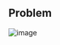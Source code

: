 ## Problem
![image](https://github.com/KimMinyeong09/Data-Structure/assets/70676475/b6aa32aa-02bd-402b-95cd-e0da33e86364)
